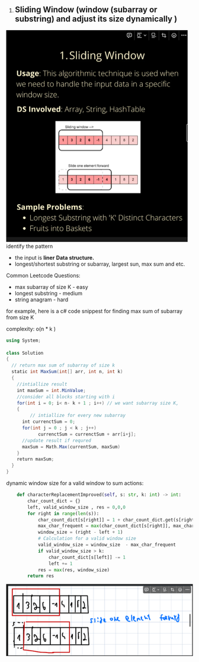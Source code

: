 1. ## Sliding Window (window (subarray or substring) and adjust its size dynamically )

![alt text](image-1.png)
identify the pattern

- the input is **liner** **Data structure.**
- longest/shortest substring or subarray, largest sun, max sum and etc.

Common Leetcode Questions:

- max subarray of size K - easy
- longest substring - medium
- string anagram - hard

for example, here is a c# code snippest for finding max sum of subarray from size K

complexity: o(n \* k )

```csharp
using System;

class Solution
{
  // return max sum of subarray of size k
  static int MaxSum(int[] arr, int n, int k)
  {
    //intiallize result
    int maxSum = int.MinValue;
    //consider all blocks starting with i
    for(int i = 0; i< n- k + 1 ; i++) // we want subarray size K,
    {
		 // intiallize for every new subarray
      int currenctSum = 0;
      for(int j = 0 ; j < k ; j++)
            currenctSum = currenctSum + arr[i+j];
      //update result if requred
      maxSum = Math.Max(currentSum, maxSum)
    }
    return maxSum;
  }
}
```

dynamic window size for a valid window to sum actions:

```python
    def characterReplacementImproved(self, s: str, k: int) -> int:
        char_count_dict = {}
        left, valid_window_size , res = 0,0,0
        for right in range(len(s)):
            char_count_dict[s[right]] = 1 + char_count_dict.get(s[right], 0)
            max_char_frequent = max(char_count_dict[s[right]], max_char_frequent)
            window_size = (right - left + 1)
            # Calculation for a valid window size
            valid_window_size = window_size  - max_char_frequent
            if valid_window_size > k:
                char_count_dict[s[left]] -= 1
                left += 1
            res = max(res, window_size)
        return res
```

![alt text](image.png)
